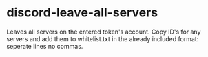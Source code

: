 # discord-leave-all-servers
Leaves all servers on the entered token's account. Copy ID's for any servers and add them to whitelist.txt in the already included format: seperate lines no commas.
